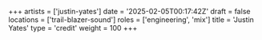 +++
artists = ['justin-yates']
date = '2025-02-05T00:17:42Z'
draft = false
locations = ['trail-blazer-sound']
roles = ['engineering', 'mix']
title = 'Justin Yates'
type = 'credit'
weight = 100
+++
